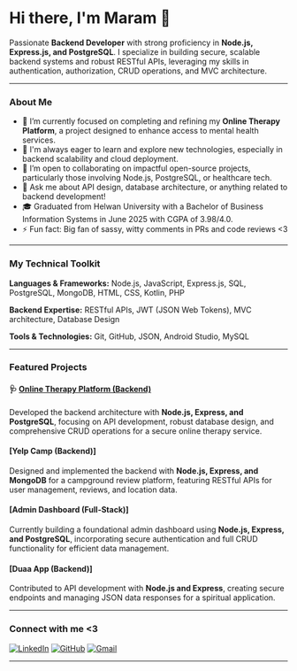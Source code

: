 # Hi there, I'm Maram 💌

Passionate **Backend Developer** with strong proficiency in **Node.js, Express.js, and PostgreSQL**. I specialize in building secure, scalable backend systems and robust RESTful APIs, leveraging my skills in authentication, authorization, CRUD operations, and MVC architecture.

---

### About Me

-   🔭 I’m currently focused on completing and refining my **Online Therapy Platform**, a project designed to enhance access to mental health services.
-   🌱 I'm always eager to learn and explore new technologies, especially in backend scalability and cloud deployment.
-   👯 I’m open to collaborating on impactful open-source projects, particularly those involving Node.js, PostgreSQL, or healthcare tech.
-   💬 Ask me about API design, database architecture, or anything related to backend development!
-   🎓 Graduated from Helwan University with a Bachelor of Business Information Systems in June 2025 with CGPA of 3.98/4.0.
-   ⚡ Fun fact: Big fan of sassy, witty comments in PRs and code reviews <3

---

### My Technical Toolkit

**Languages & Frameworks:**
Node.js, JavaScript, Express.js, SQL, PostgreSQL, MongoDB, HTML, CSS, Kotlin, PHP

**Backend Expertise:**
RESTful APIs, JWT (JSON Web Tokens), MVC architecture, Database Design

**Tools & Technologies:**
Git, GitHub, JSON, Android Studio, MySQL

---

### Featured Projects

#### 🩺 [Online Therapy Platform (Backend)](https://github.com/Maraamxx/online-therapy-platform)
Developed the backend architecture with **Node.js, Express, and PostgreSQL**, focusing on API development, robust database design, and comprehensive CRUD operations for a secure online therapy service.

#### [Yelp Camp (Backend)]
Designed and implemented the backend with **Node.js, Express, and MongoDB** for a campground review platform, featuring RESTful APIs for user management, reviews, and location data.

#### [Admin Dashboard (Full-Stack)]
Currently building a foundational admin dashboard using **Node.js, Express, and PostgreSQL**, incorporating secure authentication and full CRUD functionality for efficient data management.

#### [Duaa App (Backend)]
Contributed to API development with **Node.js and Express**, creating secure endpoints and managing JSON data responses for a spiritual application.

---

### Connect with me <3

[![LinkedIn](https://img.shields.io/badge/LinkedIn-0077B5?style=for-the-badge&logo=linkedin&logoColor=white)](https://www.linkedin.com/in/marammahmoudxx)
[![GitHub](https://img.shields.io/badge/GitHub-100000?style=for-the-badge&logo=github&logoColor=white)](https://github.com/Maraamxx)
[![Gmail](https://img.shields.io/badge/Gmail-D14836?style=for-the-badge&logo=gmail&logoColor=white)](mailto:marammahmoudxx@gmail.com)

---
